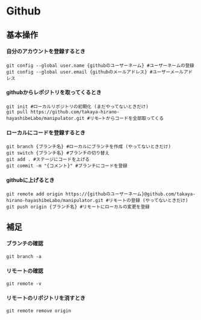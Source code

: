 # Github

## 基本操作

#### 自分のアカウントを登録するとき

~~~
git config --global user.name {githubのユーザーネーム} #ユーザーネームの登録
git config --global user.email {githubのメールアドレス} #ユーザーメールアドレス
~~~

#### githubからレポジトリを取ってくるとき

~~~
git init #ローカルリポジトリの初期化 (まだやってないときだけ)
git pull https://github.com/takaya-hirano-hayashibeLabo/manipulator.git #リモ―トからコードを全部取ってくる
~~~

#### ローカルにコードを登録するとき

~~~
git branch {ブランチ名} #ローカルにブランチを作成 (やってないときだけ)
git switch {ブランチ名} #ブランチの切り替え
git add . #ステージにコードを上げる
git commit -m "{コメント}" #ブランチにコードを登録
~~~

#### githubに上げるとき

~~~
git remote add origin https://{githubのユーザーネーム}@github.com/takaya-hirano-hayashibeLabo/manipulator.git #リモートの登録 (やってないときだけ)
git push origin {ブランチ名} #リモートにローカルの変更を登録
~~~

## 補足

#### ブランチの確認

~~~
git branch -a
~~~

#### リモートの確認

~~~
git remote -v
~~~

#### リモートのリポジトリを消すとき

~~~
git remote remove origin
~~~
